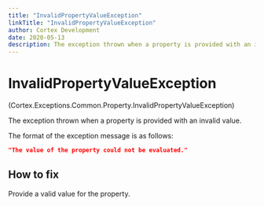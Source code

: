 ```yaml
---
title: "InvalidPropertyValueException"
linkTitle: "InvalidPropertyValueException"
author: Cortex Development
date: 2020-05-13
description: The exception thrown when a property is provided with an invalid value.
---
```


# InvalidPropertyValueException

<p class="namespace">(Cortex.Exceptions.Common.Property.InvalidPropertyValueException)</p>

The exception thrown when a property is provided with an invalid value.

The format of the exception message is as follows:

```json
"The value of the property could not be evaluated."
```

## How to fix

Provide a valid value for the property.
